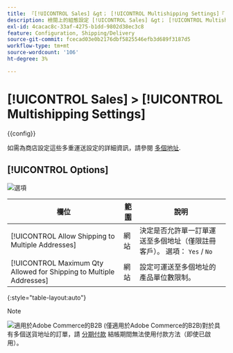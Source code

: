 ```yaml
---
title: 『[!UICONTROL Sales] &gt； [!UICONTROL Multishipping Settings]『
description: 檢閱上的組態設定 [!UICONTROL Sales] &gt； [!UICONTROL Multishipping Settings] 商務管理員頁面。
exl-id: 4cacac8c-33af-4275-b1dd-9802d38ec3c8
feature: Configuration, Shipping/Delivery
source-git-commit: fcecad03e0b2176dbf5825546efb3d689f3187d5
workflow-type: tm+mt
source-wordcount: '106'
ht-degree: 3%

---
```


# [!UICONTROL Sales] > [!UICONTROL Multishipping Settings]

{{config}}

如需為商店設定這些多重運送設定的詳細資訊，請參閱 [多個地址](../../stores-purchase/shipping-settings.md#multiple-addresses).

## [!UICONTROL Options]

![選項](./assets/multishipping-settings-options.png)<!-- zoom -->

<!-- [Options](https://docs.magento.com/user-guide/shipping/shipping-multiaddress.html) -->

| 欄位 | [範圍](../../getting-started/websites-stores-views.md#scope-settings) | 說明 |
|--- |--- |--- |
| [!UICONTROL Allow Shipping to Multiple Addresses] | 網站 | 決定是否允許單一訂單運送至多個地址（僅限註冊客戶）。 選項： `Yes` / `No` |
| [!UICONTROL Maximum Qty Allowed for Shipping to Multiple Addresses] | 網站 | 設定可運送至多個地址的產品單位數限制。 |

{:style=&quot;table-layout:auto&quot;}

>[!NOTE]
>
>![適用於Adobe Commerce的B2B](../../assets/b2b.svg) (僅適用於Adobe Commerce的B2B)對於具有多個送貨地址的訂單，請 [分期付款](../../b2b/enable-basic-features.md#configure-payment-on-account) 結帳期間無法使用付款方法（即使已啟用）。
